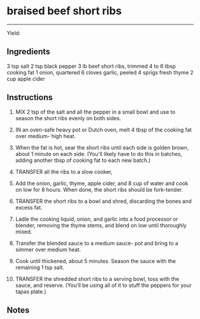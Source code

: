 # braised beef short ribs
---
Yield: 

## Ingredients
3 tsp salt
2 tsp black pepper
3 lb beef short ribs, trimmed
4 to 6 tbsp cooking fat
1 onion, quartered
6 cloves garlic, peeled
4 sprigs fresh thyme
2 cup apple cider

## Instructions
1. MIX 2 tsp of the salt and all the pepper
in a small bowl and use to season the short ribs
evenly on both sides.
2. IN an oven-safe heavy pot or Dutch oven, melt
4 tbsp of the cooking fat over medium-
high heat. 
3. When the fat is hot, sear the short
ribs until each side is golden brown, about 1
minute on each side. (You'll likely have to do
this in batches, adding another tbsp of
cooking fat to each new batch.)
4. TRANSFER all the ribs to a slow cooker, 
5. Add the
onion, garlic, thyme, apple cider, and 8 cup of
water and cook on low for 8 hours. When done,
the short ribs should be fork-tender.
6. TRANSFER the short ribs to a bowl and shred,
discarding the bones and excess fat.
7.  Ladle the
cooking liquid, onion, and garlic into a food
processor or blender, removing the thyme
stems, and blend on low until thoroughly mixed.

8. Transfer the blended sauce to a medium sauce-
pot and bring to a simmer over medium heat.

9. Cook until thickened, about 5 minutes. Season
the sauce with the remaining 1 tsp salt.
10. TRANSFER the shredded short ribs to a serving
bowl, toss with the sauce, and reserve. (You'll be
using all of it to stuff the peppers for your tapas
plate.)

## Notes










